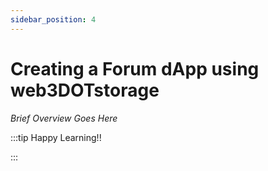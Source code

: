 ```yaml
---
sidebar_position: 4
---
```


# Creating a Forum dApp using web3DOTstorage

_Brief Overview Goes Here_

:::tip Happy Learning!!

<QuestButton text="Go To Quest" link="" />

:::
